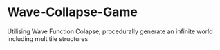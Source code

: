 # Wave-Collapse-Game

Utilising Wave Function Colapse, procedurally generate an infinite world including multitile structures